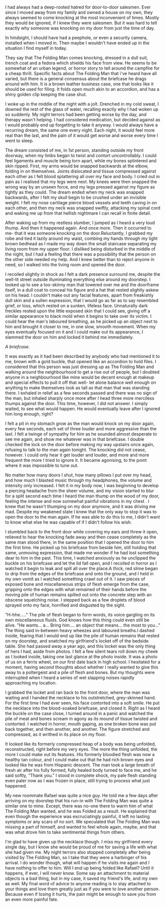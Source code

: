 I had always had a deep-rooted hatred for door-to-door salesmen. Ever since I moved away from my family and owned a house on my own, they always seemed to come knocking at the most inconvenient of times. Mostly they would be ignored, if I knew they were salesmen. But it was hard to tell exactly why someone was knocking on my door from just the time of day.

In hindsight, I should have had a peephole, or even a security camera, installed when I moved in. Then maybe I wouldn't have ended up in the situation I find myself in today.

They say that The Folding Man comes knocking, dressed in a dull suit, trench coat and a fedora which shields his face from view. He seems to be somewhat of an urban legend, or horror story to tell around the campfire for a cheap thrill. Specific facts about The Folding Man that i've heard have all varied, but there is a general consensus about the briefcase he drags around with him. It is a brown leather business case, one that looks like it should be used for filing. It folds open much akin to an accordion, and has a shiny golden clip keeping the case shut.

I woke up in the middle of the night with a jolt. Drenched in my cold sweat, I downed the rest of the glass of water, recalling exactly why I had woken up so suddenly. My night terrors had been getting worse by the day, and therapy wasn't helping. I had considered medication, but decided against as I would probably end up forgetting to take it anyway. I would always have a recurring dream, the same one every night. Each night, it would feel more real than the last, and the pain of it would get worse and worse every time I went to sleep. 

The dream consisted of me, in 1st person, standing outside my front doorway, when my limbs began to twist and contort uncontrollably. I could feel ligaments and muscle being torn apart, while my bones splintered and skin ripped. First, my arms would be snapped backwards at the elbow, folding in on themselves. Joints dislocated and tissue compressed against each other as I felt blood splattering all over my face and body. I cried out in pain as I realised that my legs were next. My knees were then snapped the wrong way by an unseen force, and my legs pressed against my figure as tightly as they could. The dream ended when my neck was snapped backwards, after I felt my skull begin to be crushed under an invisible weight. I felt my nose cartilage pierce blood vessels and teeth caving in on each other, and then my neck was snapped swiftly, attacking my spinal cord and waking me up from that hellish nightmare I can recall in finite detail.

After waking up from my restless slumber, I jumped as I heard a very loud thump. And then it happened again. And once more. Then it occurred to me-  that it was someone knocking on the door.Reluctantly, I grabbed my robe and tied it lazily around my waist, combing my hands through my light brown bedhead as I made my way down the small staircase separating my living room from my upper floor. I disliked being disturbed in the middle of the night, but I had a feeling that there was a possibility that the person on the other side needed my help. And I knew better than to reject anyone in need, so I walked into the living room and opened the door.

I recoiled slightly in shock as I felt a dark presence surround me, despite the well-lit street outside illuminating everything else around my doorstep. I looked up to see a too-skinny man that towered over me and the doorframe itself, in a dull coat to conceal his figure and a hat that rested slightly askew on his head. I couldn't make out any facial features, apart from freakishly dull skin and a sullen expression, that I would go as far as to say resembled grief, or loss, which rested on a sunken, lifeless face. Unnaturally dark freckles rested upon the little exposed skin that I could see, giving off a similar appearance to black mold when it begins to take over its victim. I could hear the man's laboured breathing, as he picked up an object next to him and brought it closer to me, in one slow, smooth movement. When my eyes eventually focused on it and I could make out its appearance, I slammed the door on him and locked it behind me immediately.

*A briefcase.*

It was exactly as it had been described by anybody who had mentioned it to me, brown with a gold buckle, that opened like an accordion to hold files. I considered that this person was just dressing up as The Folding Man and walking around the neighbourhood to get a rise out of people, but I doubted anyone in a neighbourhood like mine would be decent enough at makeup and special effects to pull it off that well- let alone balance well enough on anything to make themselves look as tall as that man that was standing there. I exhaled in relief as a few seconds passed and there was no sign of the man, but inhaled sharply once more after I head three more merciless thumps against the door. This time, however, I did not answer. I simply waited, to see what would happen. He would eventually leave after I ignored him long enough, right?

I felt a pit in my stomach grow as the man would knock on my door again, every few seconds, each set of three louder and more aggressive than the last. I felt a twinge of sympathy for him as he sounded almost desperate to see me again, and show me whatever was in that briefcase. I double checked the lock on the door before making my way upstairs once again, refusing to talk to the man again tonight. The knocking did not cease, however. I could only hear it get louder and louder, and more and more frequent the more I tried to ignore it. It became agonising, to the point where it was impossible to tune out. 

No matter how many doors I shut, how many pillows I put over my head, and how much I blasted music through my headphones, the volume and intensity only increased. I felt it in my body now, I was beginning to develop a piercing headache from the sheer volume, and my vision started to blur for a split second each time I heard the man thump on the wood of my door, feeling the intense and now somewhat painful vibrations in my chest . I knew that he wasn't thumping on my door anymore, and it was driving me mad. Despite my weakened state I knew that the only way to stop it was to open the door to the man again. If he was able to do this to me, I didn't want to know what else he was capable of if I didn't follow his wish.

I stumbled back to the front door while covering my ears and threw it open, relieved to hear the knocking fade away and then cease completely as the same man stood there, in the same position that I opened the door to him the first time. He picked up his briefcase from beside him, still holding that same, unmoving expression, that made me wonder if he had lost something dear to him in the past. This time, I watched anxiously as he unclipped the buckle on his briefcase and let the lid fall open, and I recoiled in horror as I watched it begin to leak and spill all over the place.A thick, red slime began to drip from the edges of the briefcase and onto the ground, and I held in my own vomit as I watched something crawl out of it. I saw pieces of exposed bone and miscellaneous strips of flesh emerge from the case, gripping onto the edges with what remained of their hands before the moving pile of human remains spilled out onto the concrete step with an obscene squelching noise. I stepped back as a few droplets of blood sprayed onto my face, horrified and disgusted by the sight.

"H-hhe....." The pile of flesh began to form words, its voice gargling on its own miscellaneous fluids. God knows how this thing could even still be alive. "He wants... a... Bring him.... an object that means... the most to you..." The thing said in-between heavy wheezes and laboured breaths.I dashed inside, fearing that I would end up like the pile of human remains that rested on my doorstep, and snatched my girlfriend's locket off of the bedside table. She had passed away a year ago, and this locket was the only thing of hers I had, aside from photos. I felt a few silent tears roll down my cheek as I looked inside, taking one last glance at the photo inside. It was a photo of us on a ferris wheel, on our first date back in high school. I hesitated for a moment, having second thoughts about whether I really wanted to give this away to a poltergeist and a pile of flesh and bones. But my thoughts were interrupted when I heard a series of wet slapping noises rapidly approaching my location. 

I grabbed the locket and ran back to the front door, where the man was waiting and I handed the necklace to his outstretched, grey-skinned hand. For the first time I had ever seen, his face contorted into a soft smile. He put the necklace into the blood-soaked briefcase, and closed it. Right as I heard the buckle on the case close, I turned around in a panic and watched the pile of meat and bones scream in agony as its mound of tissue twisted and contorted. I watched in horror, mouth gaping, as one broken bone was put back together, and then another, and another. The figure stretched and compressed, as it writhed in its place on my floor.

 It looked like its formerly compressed heap of a body was being unfolded, reconstructed, right before my very eyes. The more the thing unfolded, the more I could make out its features. His formerly bloodied flesh was now a healthy tan colour, and I could make out that he had rich brown eyes and looked like he was from Hispanic descent. The man took a large breath of fresh air after his fully formed, fully healed body turned to face me, and he said softly, "Thank you." I stood in complete shock, my pale flesh standing even paler now as I was frozen in place, still trying to process what just happened.

My new roommate Rafael was quite a nice guy. He told me a few days after arriving on my doorstep that his run-in with The Folding Man was quite a similar one to mine. Except, there was no-one there to warm him of what The Folding Man wanted, and he was Folded as a result. He explained that even though the experience was excruciatingly painful, it left no lasting symptoms or any scars of no sort. We speculated that The Folding Man was missing a part of himself, and wanted to feel whole again, maybe, and that was what drove him to take sentimental things from others. 

I'm glad to have given up the necklace though. I miss my girlfriend every single day, but I know she would be proud of me for saving a life with what she had given me. My night terrors also stopped completely after being visited by The Folding Man, so I take that they were a harbinger of his arrival. I do wonder though, what will happen if he visits me again and I have nothing to offer to him. Will I end up being folded like Rafael? Until it happens, if ever, I will never know. Some say an attachment to material objects is a bad thing, but in my case, it saved my friend's life, and my own as well. My final word of advice to anyone reading is to stay attached to your things and love them greatly just as if you were to love another person. Because even if losing it hurts, the pain might be enough to save you from an even more painful fate.